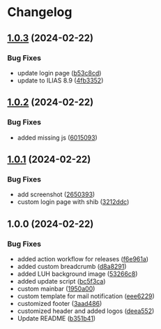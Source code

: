 # Changelog

## [1.0.3](https://github.com/iFadi/LUH-Skin/compare/v1.0.2...v1.0.3) (2024-02-22)


### Bug Fixes

* update login page ([b53c8cd](https://github.com/iFadi/LUH-Skin/commit/b53c8cd4f69d43b2b469327179d35aa5e5ffb6ac))
* update to ILIAS 8.9 ([4fb3352](https://github.com/iFadi/LUH-Skin/commit/4fb33528602ecb3fcece876542b6bdbad392513a))

## [1.0.2](https://github.com/iFadi/LUH-Skin/compare/v1.0.1...v1.0.2) (2024-02-22)


### Bug Fixes

* added missing js ([6015093](https://github.com/iFadi/LUH-Skin/commit/60150936ad6e8d461340669dd2ab259077c3bbf1))

## [1.0.1](https://github.com/iFadi/LUH-Skin/compare/v1.0.0...v1.0.1) (2024-02-22)


### Bug Fixes

* add screenshot ([2650393](https://github.com/iFadi/LUH-Skin/commit/2650393e951fbf3f5714ba68d7e284602df0ac51))
* custom login page with shib ([3212ddc](https://github.com/iFadi/LUH-Skin/commit/3212ddcf2013cebcb50972df7112da8360e1d233))

## 1.0.0 (2024-02-22)


### Bug Fixes

* added action workflow for releases ([f6e961a](https://github.com/iFadi/LUH-Skin/commit/f6e961a4f4e1b914d410876b804247ca2fd1b8cd))
* added custom breadcrumb ([d8a8291](https://github.com/iFadi/LUH-Skin/commit/d8a82913b15f93972b76f6657e1b394b9c322915))
* added LUH background image ([53266c8](https://github.com/iFadi/LUH-Skin/commit/53266c8cb54582efa81cefad06740ceab2841126))
* added update script ([bc5f3ca](https://github.com/iFadi/LUH-Skin/commit/bc5f3ca41e7e17e285da21034ccabf4a974b2812))
* custom mainbar ([1950a00](https://github.com/iFadi/LUH-Skin/commit/1950a0008cd361754642d7fb802475ca5be9bdf2))
* custom template for mail notification ([eee6229](https://github.com/iFadi/LUH-Skin/commit/eee62290b13221ca4e2b2580738036c727bef322))
* customized footer ([3aad486](https://github.com/iFadi/LUH-Skin/commit/3aad4868f0549a1047053fad2660093515d1b2e3))
* customized header and added logos ([deea552](https://github.com/iFadi/LUH-Skin/commit/deea5526890890a27e23bfa1fd46375189556858))
* Update README ([b351b41](https://github.com/iFadi/LUH-Skin/commit/b351b41ad68302a5bf7f5e634fbf4beb31ccde9e))
